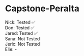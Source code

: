 # Capstone-Peralta

Nick: Tested ✅<br> 
Don: Tested ✅<br>
Jared: Tested ✅<br>
Sana: Not Tested<br> 
Jeric: Not Tested<br>
Elie: - <br>
